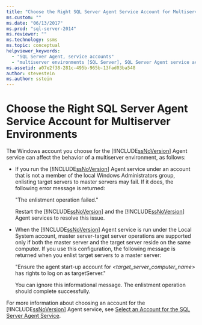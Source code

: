 ```yaml
---
title: "Choose the Right SQL Server Agent Service Account for Multiserver Environments | Microsoft Docs"
ms.custom: ""
ms.date: "06/13/2017"
ms.prod: "sql-server-2014"
ms.reviewer: ""
ms.technology: ssms
ms.topic: conceptual
helpviewer_keywords: 
  - "SQL Server Agent, service accounts"
  - "multiserver environments [SQL Server], SQL Server Agent service account behavior"
ms.assetid: a07e2f38-281c-495b-965b-13fad03ba548
author: stevestein
ms.author: sstein
---
```

# Choose the Right SQL Server Agent Service Account for Multiserver Environments
  The Windows account you choose for the [!INCLUDE[ssNoVersion](../../includes/ssnoversion-md.md)] Agent service can affect the behavior of a multiserver environment, as follows:  
  
-   If you run the [!INCLUDE[ssNoVersion](../../includes/ssnoversion-md.md)] Agent service under an account that is not a member of the local Windows Administrators group, enlisting target servers to master servers may fail. If it does, the following error message is returned:  
  
     "The enlistment operation failed."  
  
     Restart the [!INCLUDE[ssNoVersion](../../includes/ssnoversion-md.md)] and the [!INCLUDE[ssNoVersion](../../includes/ssnoversion-md.md)] Agent services to resolve this issue.  
  
-   When the [!INCLUDE[ssNoVersion](../../includes/ssnoversion-md.md)] Agent service is run under the Local System account, master server-target server operations are supported only if both the master server and the target server reside on the same computer. If you use this configuration, the following message is returned when you enlist target servers to a master server:  
  
     "Ensure the agent start-up account for *<target_server_computer_name>* has rights to log on as targetServer."  
  
     You can ignore this informational message. The enlistment operation should complete successfully.  
  
 For more information about choosing an account for the [!INCLUDE[ssNoVersion](../../includes/ssnoversion-md.md)] Agent service, see [Select an Account for the SQL Server Agent Service](select-an-account-for-the-sql-server-agent-service.md).  
  
  

